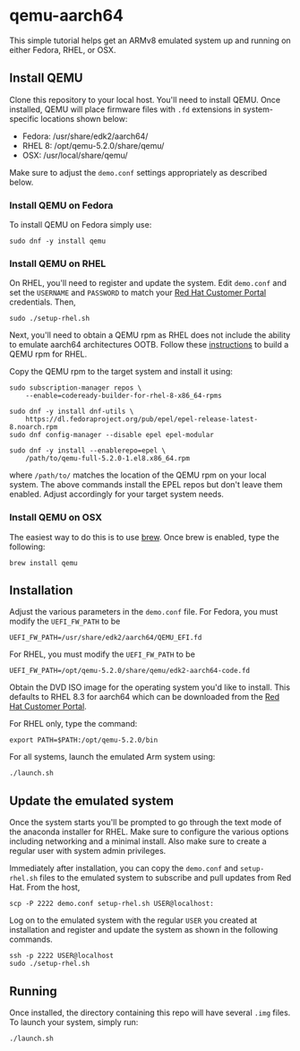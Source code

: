 # qemu-aarch64
This simple tutorial helps get an ARMv8 emulated system up and
running on either Fedora, RHEL, or OSX.

## Install QEMU
Clone this repository to your local host. You'll need to install
QEMU. Once installed, QEMU will place firmware files with `.fd`
extensions in system-specific locations shown below:

* Fedora: /usr/share/edk2/aarch64/
* RHEL 8: /opt/qemu-5.2.0/share/qemu/
* OSX: /usr/local/share/qemu/

Make sure to adjust the `demo.conf` settings appropriately as
described below.

### Install QEMU on Fedora
To install QEMU on Fedora simply use:

    sudo dnf -y install qemu

### Install QEMU on RHEL
On RHEL, you'll need to register and update the system. Edit
`demo.conf` and set the `USERNAME` and `PASSWORD` to match
your [Red Hat Customer Portal](https://access.redhat.com) credentials.
Then,

    sudo ./setup-rhel.sh

Next, you'll need to obtain a QEMU rpm as RHEL does not include the
ability to emulate aarch64 architectures OOTB. Follow these
[instructions](https://github.com/ajacocks/qemu) to build a QEMU
rpm for RHEL.

Copy the QEMU rpm to the target system and install it using:

    sudo subscription-manager repos \
        --enable=codeready-builder-for-rhel-8-x86_64-rpms

    sudo dnf -y install dnf-utils \
        https://dl.fedoraproject.org/pub/epel/epel-release-latest-8.noarch.rpm
    sudo dnf config-manager --disable epel epel-modular
    
    sudo dnf -y install --enablerepo=epel \
        /path/to/qemu-full-5.2.0-1.el8.x86_64.rpm

where `/path/to/` matches the location of the QEMU rpm on your local
system. The above commands install the EPEL repos but don't leave
them enabled. Adjust accordingly for your target system needs.

### Install QEMU on OSX
The easiest way to do this is to use [brew](https://brew.sh). Once
brew is enabled, type the following:

    brew install qemu

## Installation
Adjust the various parameters in the `demo.conf` file. For Fedora,
you must modify the `UEFI_FW_PATH` to be

    UEFI_FW_PATH=/usr/share/edk2/aarch64/QEMU_EFI.fd

For RHEL, you must modify the `UEFI_FW_PATH` to be

    UEFI_FW_PATH=/opt/qemu-5.2.0/share/qemu/edk2-aarch64-code.fd

Obtain the DVD ISO image for the operating system you'd like to
install. This defaults to RHEL 8.3 for aarch64 which can be downloaded
from the [Red Hat Customer Portal](https://access.redhat.com/downloads/content/419/ver=/rhel---8/8.3/aarch64/product-software).

For RHEL only, type the command:

    export PATH=$PATH:/opt/qemu-5.2.0/bin

For all systems, launch the emulated Arm system using:

    ./launch.sh

## Update the emulated system
Once the system starts you'll be prompted to go through the text
mode of the anaconda installer for RHEL. Make sure to configure the
various options including networking and a minimal install. Also
make sure to create a regular user with system admin privileges.

Immediately after installation, you can copy the `demo.conf` and
`setup-rhel.sh` files to the emulated system to subscribe and pull
updates from Red Hat. From the host,

    scp -P 2222 demo.conf setup-rhel.sh USER@localhost:

Log on to the emulated system with the regular `USER` you created
at installation and register and update the system as shown in the
following commands.

    ssh -p 2222 USER@localhost
    sudo ./setup-rhel.sh

## Running
Once installed, the directory containing this repo will have several
`.img` files. To launch your system, simply run:

    ./launch.sh

